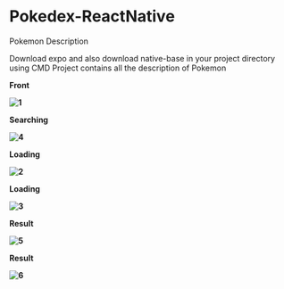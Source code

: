 # Pokedex-ReactNative
Pokemon Description

Download expo and also download native-base in your project directory using CMD
Project contains all the description of Pokemon 

<b>Front<b> 

![1](https://user-images.githubusercontent.com/33598165/53964544-610cf780-4111-11e9-878a-4d3861863d86.png)

<b>Searching</b>

![4](https://user-images.githubusercontent.com/33598165/53964548-61a58e00-4111-11e9-9c42-55f56b2e763b.png)

<b>Loading</b>

![2](https://user-images.githubusercontent.com/33598165/53964545-610cf780-4111-11e9-877c-a455b9594b5e.png)

<b>Loading</b>

![3](https://user-images.githubusercontent.com/33598165/53964546-61a58e00-4111-11e9-88aa-a5d6e353763c.png)

<b>Result</b>

![5](https://user-images.githubusercontent.com/33598165/53964550-623e2480-4111-11e9-9315-a9e244686ce8.png)

<b>Result</b>

![6](https://user-images.githubusercontent.com/33598165/53964552-623e2480-4111-11e9-8706-b9479a7054b4.png)

